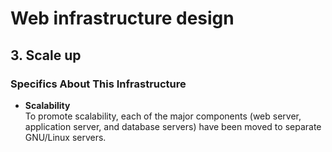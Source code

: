 # Web infrastructure design

## 3. Scale up

### Specifics About This Infrastructure

- **Scalability** <br />
    To promote scalability, each of the major components (web server, application server, and database servers) have been moved to separate GNU/Linux servers.
